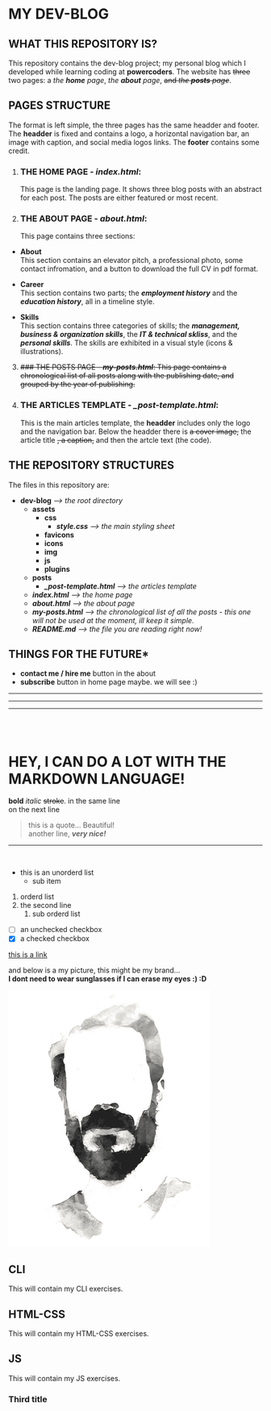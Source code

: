 # MY DEV-BLOG

## **WHAT THIS REPOSITORY IS?**

This repository contains the dev-blog project; my personal blog which I developed while learning coding at **powercoders**. The website has ~~three~~ two pages: a *the **home** page*, *the **about** page*, ~~and *the **posts** page*~~.

## **PAGES STRUCTURE**
The format is left simple, the three pages has the same headder and footer. The **headder** is fixed and contains a logo, a horizontal navigation bar, an image with caption, and social media logos links. The **footer** contains some credit.

1. ### THE HOME PAGE - ***index.html***:
    This page is the landing page. It shows three blog posts with an abstract for each post. The posts are either featured or most recent.

2. ### THE ABOUT PAGE - ***about.html***:
      This page contains three sections:
  - **About**<br>This section contains an elevator pitch, a professional photo, some contact infromation, and a button to download the full CV in pdf format.

   - **Career**<br>This section contains two parts; the ***employment history*** and the ***education history***, all in a timeline style.

   - **Skills**<br>This section contains three categories of skills; the ***management, business & organization skills***, the ***IT & technical skliss***, and the ***personal skills***. The skills are exhibited in a visual style (icons & illustrations).

3. ~~### THE POSTS PAGE - ***my-posts.html***:
    This page contains a chronological list of all posts along with the publishing date, and grouped by the year of publishing.~~

4. ### THE ARTICLES TEMPLATE - ***_post-template.html***:
    This is the main articles template, the **headder** includes only the logo and the navigation bar. Below the headder there is ~~a cover image,~~ the article title ~~, a caption,~~ and then the artcle text (the code).


## **THE REPOSITORY STRUCTURES**
The files in this repository are:

- **dev-blog** *--> the root directory*
  - **assets**
    - **css**
      - ***style.css*** *--> the main styling sheet*
    - **favicons**
    - **icons**
    - **img**
    - **js**
    - **plugins**
  - **posts**
    - ***_post-template.html*** *--> the articles template*
  - ***index.html*** *--> the home page*
  - ***about.html*** *--> the about page*
  - ***my-posts.html*** *--> the chronological list of all the posts - this one will not be used at the moment, ill keep it simple.*
  - ***README.md*** *--> the file you are reading right now!*

## **THINGS FOR THE FUTURE***
- **contact me / hire me** button in the about
- **subscribe** button in home page maybe. we will see :)

---
---
---
<br><br>

# HEY, I CAN DO A LOT WITH THE MARKDOWN LANGUAGE!

**bold** *italic*  ~~stroke~~. in the same line <br> on the next line

> this is a quote... Beautiful!
> <br> another line, ***very nice!***

---
<br>

- this is an unorderd list
  - sub item

1. orderd list
2. the second line
    1. sub orderd list

- [ ] an unchecked checkbox
- [x] a checked checkbox

[this is a link](https://www.google.com)

and below is a my picture, this might be my brand... <br>
**I dont need to wear sunglasses if I can erase my eyes :) :D**

![this is an image](assets/img/noeyes.png)


## CLI
This will contain my CLI exercises.
## HTML-CSS
This will contain my HTML-CSS exercises.
## JS
This will contain my JS exercises.

### Third title